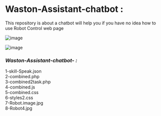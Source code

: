 # Waston-Assistant-chatbot :
This repository is about a chatbot will help you if you have no idea how to use Robot Control web page 

![image](https://user-images.githubusercontent.com/85851678/126533772-8123e09a-0fd5-4144-aa4a-fb46286ed70a.png)

![image](https://user-images.githubusercontent.com/85851678/126534632-b8c1869d-0d97-40d2-86de-6d957e1c771d.png)


### _**Waston-Assistant-chatbot- :**_
1-skill-Speak.json                                                                                                                              
2-combined.php                                                                                                                              
3-combined2task.php                                                                                                                              
4-combined.js                                                                                                                              
5-combined.css                                                                                                                              
6-styles2.css                                                                                                                            
7-Robot.image.jpg                                                                                                                              
8-Robot4.jpg

